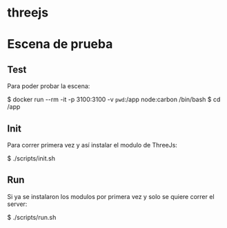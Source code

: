 # threejs

# Escena de prueba

## Test

Para poder probar la escena:

$ docker run --rm -it -p 3100:3100 -v `pwd`:/app node:carbon /bin/bash
$ cd /app

## Init

Para correr primera vez y así instalar el modulo de ThreeJs:

$ ./scripts/init.sh

## Run

Si ya se instalaron los modulos por primera vez y solo se quiere correr el server:

$ ./scripts/run.sh
